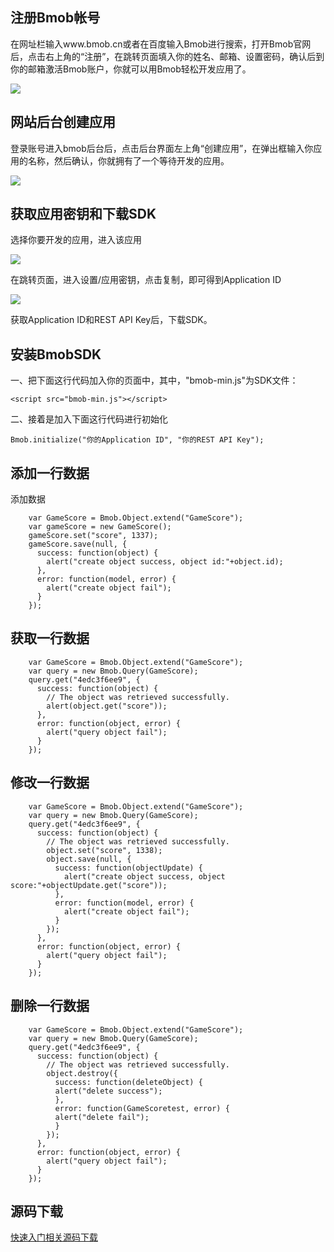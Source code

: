 ## 注册Bmob帐号
在网址栏输入www.bmob.cn或者在百度输入Bmob进行搜索，打开Bmob官网后，点击右上角的“注册”，在跳转页面填入你的姓名、邮箱、设置密码，确认后到你的邮箱激活Bmob账户，你就可以用Bmob轻松开发应用了。

![](image/rumen_zhuce.png)
## 网站后台创建应用

登录账号进入bmob后台后，点击后台界面左上角“创建应用”，在弹出框输入你应用的名称，然后确认，你就拥有了一个等待开发的应用。

![](image/rumen_chuangjian.png)
## 获取应用密钥和下载SDK

选择你要开发的应用，进入该应用

![](image/rumen_miyue_1.png)

在跳转页面，进入设置/应用密钥，点击复制，即可得到Application ID

![](image/rumen_miyue_2.png)

获取Application ID和REST API Key后，下载SDK。


## 安装BmobSDK

一、把下面这行代码加入你的页面中，其中，"bmob-min.js"为SDK文件：

```
<script src="bmob-min.js"></script>
```




二、接着是加入下面这行代码进行初始化

```
Bmob.initialize("你的Application ID", "你的REST API Key");

```

## 添加一行数据

添加数据
```
    var GameScore = Bmob.Object.extend("GameScore");
    var gameScore = new GameScore();
    gameScore.set("score", 1337);
    gameScore.save(null, {
      success: function(object) {
        alert("create object success, object id:"+object.id);
      },
      error: function(model, error) {
        alert("create object fail");
      }
    });
```

## 获取一行数据

```
    var GameScore = Bmob.Object.extend("GameScore");
    var query = new Bmob.Query(GameScore);
    query.get("4edc3f6ee9", {
      success: function(object) {
        // The object was retrieved successfully.
        alert(object.get("score"));
      },
      error: function(object, error) {
        alert("query object fail");
      }
    });
```

## 修改一行数据

```
    var GameScore = Bmob.Object.extend("GameScore");
    var query = new Bmob.Query(GameScore);
    query.get("4edc3f6ee9", {
      success: function(object) {
        // The object was retrieved successfully.
        object.set("score", 1338);
        object.save(null, {
          success: function(objectUpdate) {
            alert("create object success, object score:"+objectUpdate.get("score"));
          },
          error: function(model, error) {
            alert("create object fail");
          }
        });
      },
      error: function(object, error) {
        alert("query object fail");
      }
    });
```

## 删除一行数据

```
    var GameScore = Bmob.Object.extend("GameScore");
    var query = new Bmob.Query(GameScore);
    query.get("4edc3f6ee9", {
      success: function(object) {
        // The object was retrieved successfully.
        object.destroy({
          success: function(deleteObject) {
          alert("delete success");
          },
          error: function(GameScoretest, error) {
          alert("delete fail");
          }
        });
      },
      error: function(object, error) {
        alert("query object fail");
      }
    });
```


## 源码下载

[快速入门相关源码下载](https://www.bmob.cn/static/bmob_jssdk_quickstart.zip "快速入门相关源码下载")



